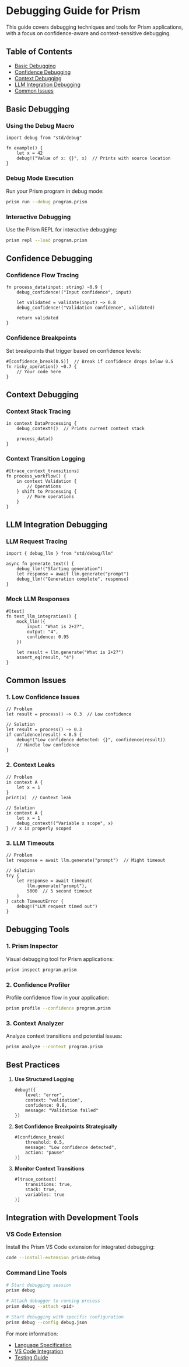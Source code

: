# Debugging Guide for Prism

This guide covers debugging techniques and tools for Prism applications, with a focus on confidence-aware and context-sensitive debugging.

## Table of Contents
- [Basic Debugging](#basic-debugging)
- [Confidence Debugging](#confidence-debugging)
- [Context Debugging](#context-debugging)
- [LLM Integration Debugging](#llm-integration-debugging)
- [Common Issues](#common-issues)

## Basic Debugging

### Using the Debug Macro

```prism
import debug from "std/debug"

fn example() {
    let x = 42
    debug!("Value of x: {}", x)  // Prints with source location
}
```

### Debug Mode Execution

Run your Prism program in debug mode:
```bash
prism run --debug program.prism
```

### Interactive Debugging

Use the Prism REPL for interactive debugging:
```bash
prism repl --load program.prism
```

## Confidence Debugging

### Confidence Flow Tracing

```prism
fn process_data(input: string) ~0.9 {
    debug_confidence!("Input confidence", input)
    
    let validated = validate(input) ~> 0.8
    debug_confidence!("Validation confidence", validated)
    
    return validated
}
```

### Confidence Breakpoints

Set breakpoints that trigger based on confidence levels:

```prism
#[confidence_break(0.5)]  // Break if confidence drops below 0.5
fn risky_operation() ~0.7 {
    // Your code here
}
```

## Context Debugging

### Context Stack Tracing

```prism
in context DataProcessing {
    debug_context!()  // Prints current context stack
    
    process_data()
}
```

### Context Transition Logging

```prism
#[trace_context_transitions]
fn process_workflow() {
    in context Validation {
        // Operations
    } shift to Processing {
        // More operations
    }
}
```

## LLM Integration Debugging

### LLM Request Tracing

```prism
import { debug_llm } from "std/debug/llm"

async fn generate_text() {
    debug_llm!("Starting generation")
    let response = await llm.generate("prompt")
    debug_llm!("Generation complete", response)
}
```

### Mock LLM Responses

```prism
#[test]
fn test_llm_integration() {
    mock_llm!({
        input: "What is 2+2?",
        output: "4",
        confidence: 0.95
    })
    
    let result = llm.generate("What is 2+2?")
    assert_eq(result, "4")
}
```

## Common Issues

### 1. Low Confidence Issues

```prism
// Problem
let result = process() ~> 0.3  // Low confidence

// Solution
let result = process() ~> 0.3
if confidence(result) < 0.5 {
    debug!("Low confidence detected: {}", confidence(result))
    // Handle low confidence
}
```

### 2. Context Leaks

```prism
// Problem
in context A {
    let x = 1
}
print(x)  // Context leak

// Solution
in context A {
    let x = 1
    debug_context!("Variable x scope", x)
} // x is properly scoped
```

### 3. LLM Timeouts

```prism
// Problem
let response = await llm.generate("prompt")  // Might timeout

// Solution
try {
    let response = await timeout(
        llm.generate("prompt"),
        5000  // 5 second timeout
    )
} catch TimeoutError {
    debug!("LLM request timed out")
}
```

## Debugging Tools

### 1. Prism Inspector

Visual debugging tool for Prism applications:
```bash
prism inspect program.prism
```

### 2. Confidence Profiler

Profile confidence flow in your application:
```bash
prism profile --confidence program.prism
```

### 3. Context Analyzer

Analyze context transitions and potential issues:
```bash
prism analyze --context program.prism
```

## Best Practices

1. **Use Structured Logging**
   ```prism
   debug!({
       level: "error",
       context: "validation",
       confidence: 0.8,
       message: "Validation failed"
   })
   ```

2. **Set Confidence Breakpoints Strategically**
   ```prism
   #[confidence_break(
       threshold: 0.5,
       message: "Low confidence detected",
       action: "pause"
   )]
   ```

3. **Monitor Context Transitions**
   ```prism
   #[trace_context(
       transitions: true,
       stack: true,
       variables: true
   )]
   ```

## Integration with Development Tools

### VS Code Extension

Install the Prism VS Code extension for integrated debugging:
```bash
code --install-extension prism-debug
```

### Command Line Tools

```bash
# Start debugging session
prism debug

# Attach debugger to running process
prism debug --attach <pid>

# Start debugging with specific configuration
prism debug --config debug.json
```

For more information:
- [Language Specification](../reference/SPEC.md)
- [VS Code Integration](../learn/guides/vscode.md)
- [Testing Guide](../learn/guides/testing.md) 
